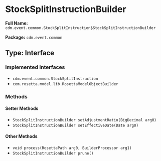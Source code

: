 # StockSplitInstructionBuilder

**Full Name:** `cdm.event.common.StockSplitInstruction$StockSplitInstructionBuilder`

**Package:** `cdm.event.common`

## Type: Interface

### Implemented Interfaces

- `cdm.event.common.StockSplitInstruction`
- `com.rosetta.model.lib.RosettaModelObjectBuilder`

### Methods

#### Setter Methods

- `StockSplitInstructionBuilder setAdjustmentRatio(BigDecimal arg0)`
- `StockSplitInstructionBuilder setEffectiveDate(Date arg0)`

#### Other Methods

- `void process(RosettaPath arg0, BuilderProcessor arg1)`
- `StockSplitInstructionBuilder prune()`

